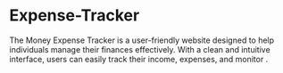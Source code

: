 # Expense-Tracker
 The Money Expense Tracker is a user-friendly website designed to help individuals manage their finances effectively. With a clean and intuitive interface, users can easily track their income, expenses, and monitor .
